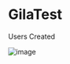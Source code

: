 # GilaTest
Users Created

![image](https://github.com/1osvaldoz/GilaTest/assets/13158763/f3319bef-2471-482e-b067-8273f9f3c3ce)
